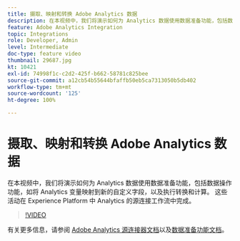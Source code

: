 ```yaml
---
title: 摄取、映射和转换 Adobe Analytics 数据
description: 在本视频中，我们将演示如何为 Analytics 数据使用数据准备功能，包括数据操作功能，如将 Analytics 变量映射到新的自定义字段，以及执行转换和计算。 这些活动在 Experience Platform 中 Analytics 的源连接工作流中完成。
feature: Adobe Analytics Integration
topic: Integrations
role: Developer, Admin
level: Intermediate
doc-type: feature video
thumbnail: 29687.jpg
kt: 10421
exl-id: 74998f1c-c2d2-425f-b662-58781c825bee
source-git-commit: a12cb54b55644bfaffb50eb5ca7313050b5db402
workflow-type: tm+mt
source-wordcount: '125'
ht-degree: 100%

---
```


# 摄取、映射和转换 Adobe Analytics 数据

在本视频中，我们将演示如何为 Analytics 数据使用数据准备功能，包括数据操作功能，如将 Analytics 变量映射到新的自定义字段，以及执行转换和计算。 这些活动在 Experience Platform 中 Analytics 的源连接工作流中完成。

>[!VIDEO](https://video.tv.adobe.com/v/29687?quality=12&learn=on)

有关更多信息，请参阅 [Adobe Analytics 源连接器文档](https://experienceleague.adobe.com/docs/experience-platform/sources/ui-tutorials/create/adobe-applications/analytics.html?lang=zh-Hans)以及[数据准备功能文档](https://experienceleague.adobe.com/docs/experience-platform/data-prep/functions.html?lang=zh-Hans)。
